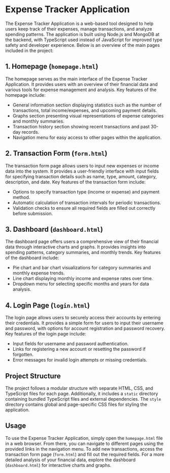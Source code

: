 # Expense Tracker Application

The Expense Tracker Application is a web-based tool designed to help users keep track of their expenses, manage transactions, and analyze spending patterns. The application is built using Node.js and MongoDB at the backend, with TypeScript used instead of JavaScript for improved type safety and developer experience. Below is an overview of the main pages included in the project:

## 1. Homepage (`homepage.html`)

The homepage serves as the main interface of the Expense Tracker Application. It provides users with an overview of their financial data and various tools for expense management and analysis. Key features of the homepage include:

- General information section displaying statistics such as the number of transactions, total income/expenses, and upcoming payment details.
- Graphs section presenting visual representations of expense categories and monthly summaries.
- Transaction history section showing recent transactions and past 30-day records.
- Navigation menu for easy access to other pages within the application.

## 2. Transaction Form (`form.html`)

The transaction form page allows users to input new expenses or income data into the system. It provides a user-friendly interface with input fields for specifying transaction details such as name, type, amount, category, description, and date. Key features of the transaction form include:

- Options to specify transaction type (income or expense) and payment method.
- Automatic calculation of transaction intervals for periodic transactions.
- Validation checks to ensure all required fields are filled out correctly before submission.

## 3. Dashboard (`dashboard.html`)

The dashboard page offers users a comprehensive view of their financial data through interactive charts and graphs. It provides insights into spending patterns, category summaries, and monthly trends. Key features of the dashboard include:

- Pie chart and bar chart visualizations for category summaries and monthly expense trends.
- Line chart displaying monthly income and expense rates over time.
- Dropdown menu for selecting specific months and years for data analysis.

## 4. Login Page (`login.html`)

The login page allows users to securely access their accounts by entering their credentials. It provides a simple form for users to input their username and password, with options for account registration and password recovery. Key features of the login page include:

- Input fields for username and password authentication.
- Links for registering a new account or resetting the password if forgotten.
- Error messages for invalid login attempts or missing credentials.

## Project Structure

The project follows a modular structure with separate HTML, CSS, and TypeScript files for each page. Additionally, it includes a `static` directory containing bundled TypeScript files and external dependencies. The `style` directory contains global and page-specific CSS files for styling the application.

## Usage

To use the Expense Tracker Application, simply open the `homepage.html` file in a web browser. From there, you can navigate to different pages using the provided links in the navigation menu. To add new transactions, access the transaction form page (`form.html`) and fill out the required fields. For a more detailed analysis of your financial data, explore the dashboard (`dashboard.html`) for interactive charts and graphs.
